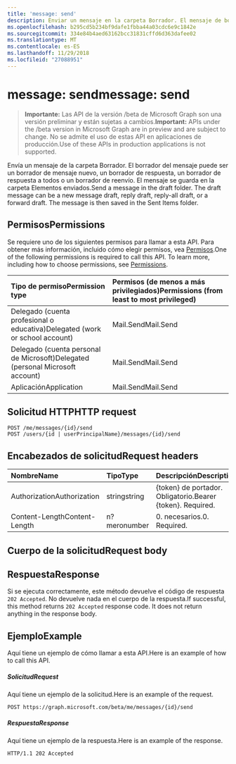 ```yaml
---
title: 'message: send'
description: Enviar un mensaje en la carpeta Borrador. El mensaje de borrador puede ser un borrador del mensaje nuevo, borrador de respuesta, borrador de responder a todos, o
ms.openlocfilehash: b295cd5b234bf9dafe1fbba44a03cdc6e9c1842e
ms.sourcegitcommit: 334e84b4aed63162bcc31831cffd6d363dafee02
ms.translationtype: MT
ms.contentlocale: es-ES
ms.lasthandoff: 11/29/2018
ms.locfileid: "27088951"
---
```

# <a name="message-send"></a><span data-ttu-id="9701b-104">message: send</span><span class="sxs-lookup"><span data-stu-id="9701b-104">message: send</span></span>

> <span data-ttu-id="9701b-105">**Importante:** Las API de la versión /beta de Microsoft Graph son una versión preliminar y están sujetas a cambios.</span><span class="sxs-lookup"><span data-stu-id="9701b-105">**Important:** APIs under the /beta version in Microsoft Graph are in preview and are subject to change.</span></span> <span data-ttu-id="9701b-106">No se admite el uso de estas API en aplicaciones de producción.</span><span class="sxs-lookup"><span data-stu-id="9701b-106">Use of these APIs in production applications is not supported.</span></span>

<span data-ttu-id="9701b-p103">Envía un mensaje de la carpeta Borrador. El borrador del mensaje puede ser un borrador de mensaje nuevo, un borrador de respuesta, un borrador de respuesta a todos o un borrador de reenvío. El mensaje se guarda en la carpeta Elementos enviados.</span><span class="sxs-lookup"><span data-stu-id="9701b-p103">Send a message in the draft folder. The draft message can be a new message draft, reply draft, reply-all draft, or a forward draft. The message is then saved in the Sent Items folder.</span></span>

## <a name="permissions"></a><span data-ttu-id="9701b-110">Permisos</span><span class="sxs-lookup"><span data-stu-id="9701b-110">Permissions</span></span>

<span data-ttu-id="9701b-p104">Se requiere uno de los siguientes permisos para llamar a esta API. Para obtener más información, incluido cómo elegir permisos, vea [Permisos](/graph/permissions-reference).</span><span class="sxs-lookup"><span data-stu-id="9701b-p104">One of the following permissions is required to call this API. To learn more, including how to choose permissions, see [Permissions](/graph/permissions-reference).</span></span>

|<span data-ttu-id="9701b-113">Tipo de permiso</span><span class="sxs-lookup"><span data-stu-id="9701b-113">Permission type</span></span>      | <span data-ttu-id="9701b-114">Permisos (de menos a más privilegiados)</span><span class="sxs-lookup"><span data-stu-id="9701b-114">Permissions (from least to most privileged)</span></span>              |
|:--------------------|:---------------------------------------------------------|
|<span data-ttu-id="9701b-115">Delegado (cuenta profesional o educativa)</span><span class="sxs-lookup"><span data-stu-id="9701b-115">Delegated (work or school account)</span></span> | <span data-ttu-id="9701b-116">Mail.Send</span><span class="sxs-lookup"><span data-stu-id="9701b-116">Mail.Send</span></span>    |
|<span data-ttu-id="9701b-117">Delegado (cuenta personal de Microsoft)</span><span class="sxs-lookup"><span data-stu-id="9701b-117">Delegated (personal Microsoft account)</span></span> | <span data-ttu-id="9701b-118">Mail.Send</span><span class="sxs-lookup"><span data-stu-id="9701b-118">Mail.Send</span></span>    |
|<span data-ttu-id="9701b-119">Aplicación</span><span class="sxs-lookup"><span data-stu-id="9701b-119">Application</span></span> | <span data-ttu-id="9701b-120">Mail.Send</span><span class="sxs-lookup"><span data-stu-id="9701b-120">Mail.Send</span></span> |

## <a name="http-request"></a><span data-ttu-id="9701b-121">Solicitud HTTP</span><span class="sxs-lookup"><span data-stu-id="9701b-121">HTTP request</span></span>

<!-- { "blockType": "ignored" } -->

```http
POST /me/messages/{id}/send
POST /users/{id | userPrincipalName}/messages/{id}/send
```

## <a name="request-headers"></a><span data-ttu-id="9701b-122">Encabezados de solicitud</span><span class="sxs-lookup"><span data-stu-id="9701b-122">Request headers</span></span>

| <span data-ttu-id="9701b-123">Nombre</span><span class="sxs-lookup"><span data-stu-id="9701b-123">Name</span></span>       | <span data-ttu-id="9701b-124">Tipo</span><span class="sxs-lookup"><span data-stu-id="9701b-124">Type</span></span> | <span data-ttu-id="9701b-125">Descripción</span><span class="sxs-lookup"><span data-stu-id="9701b-125">Description</span></span>|
|:---------------|:--------|:----------|
| <span data-ttu-id="9701b-126">Authorization</span><span class="sxs-lookup"><span data-stu-id="9701b-126">Authorization</span></span>  | <span data-ttu-id="9701b-127">string</span><span class="sxs-lookup"><span data-stu-id="9701b-127">string</span></span>  | <span data-ttu-id="9701b-p105">{token} de portador. Obligatorio.</span><span class="sxs-lookup"><span data-stu-id="9701b-p105">Bearer {token}. Required.</span></span> |
| <span data-ttu-id="9701b-130">Content-Length</span><span class="sxs-lookup"><span data-stu-id="9701b-130">Content-Length</span></span> | <span data-ttu-id="9701b-131">n?mero</span><span class="sxs-lookup"><span data-stu-id="9701b-131">number</span></span> | <span data-ttu-id="9701b-132">0. necesarios.</span><span class="sxs-lookup"><span data-stu-id="9701b-132">0. Required.</span></span> |

## <a name="request-body"></a><span data-ttu-id="9701b-133">Cuerpo de la solicitud</span><span class="sxs-lookup"><span data-stu-id="9701b-133">Request body</span></span>

## <a name="response"></a><span data-ttu-id="9701b-134">Respuesta</span><span class="sxs-lookup"><span data-stu-id="9701b-134">Response</span></span>

<span data-ttu-id="9701b-p106">Si se ejecuta correctamente, este método devuelve el código de respuesta `202 Accepted`. No devuelve nada en el cuerpo de la respuesta.</span><span class="sxs-lookup"><span data-stu-id="9701b-p106">If successful, this method returns `202 Accepted` response code. It does not return anything in the response body.</span></span>

## <a name="example"></a><span data-ttu-id="9701b-137">Ejemplo</span><span class="sxs-lookup"><span data-stu-id="9701b-137">Example</span></span>

<span data-ttu-id="9701b-138">Aquí tiene un ejemplo de cómo llamar a esta API.</span><span class="sxs-lookup"><span data-stu-id="9701b-138">Here is an example of how to call this API.</span></span>
##### <a name="request"></a><span data-ttu-id="9701b-139">Solicitud</span><span class="sxs-lookup"><span data-stu-id="9701b-139">Request</span></span>

<span data-ttu-id="9701b-140">Aquí tiene un ejemplo de la solicitud.</span><span class="sxs-lookup"><span data-stu-id="9701b-140">Here is an example of the request.</span></span>
<!-- {
  "blockType": "request",
  "name": "message_send"
}-->

```http
POST https://graph.microsoft.com/beta/me/messages/{id}/send
```

##### <a name="response"></a><span data-ttu-id="9701b-141">Respuesta</span><span class="sxs-lookup"><span data-stu-id="9701b-141">Response</span></span>

<span data-ttu-id="9701b-142">Aquí tiene un ejemplo de la respuesta.</span><span class="sxs-lookup"><span data-stu-id="9701b-142">Here is an example of the response.</span></span>
<!-- {
  "blockType": "response",
  "truncated": true
} -->

```http
HTTP/1.1 202 Accepted
```

<!-- uuid: 8fcb5dbc-d5aa-4681-8e31-b001d5168d79
2015-10-25 14:57:30 UTC -->
<!-- {
  "type": "#page.annotation",
  "description": "message: send",
  "keywords": "",
  "section": "documentation",
  "tocPath": ""
}-->
